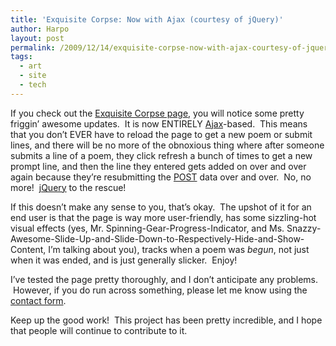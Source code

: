 ```yaml
---
title: 'Exquisite Corpse: Now with Ajax (courtesy of jQuery)'
author: Harpo
layout: post
permalink: /2009/12/14/exquisite-corpse-now-with-ajax-courtesy-of-jquery/
tags:
  - art
  - site
  - tech
---
```

If you check out the [Exquisite Corpse page][1], you will notice some pretty friggin&#8217; awesome updates.  It is now ENTIRELY <a href="http://en.wikipedia.org/wiki/Ajax_(programming)" target="_blank">Ajax</a>-based.  This means that you don&#8217;t EVER have to reload the page to get a new poem or submit lines, and there will be no more of the obnoxious thing where after someone submits a line of a poem, they click refresh a bunch of times to get a new prompt line, and then the line they entered gets added on over and over again because they&#8217;re resubmitting the <a href="http://en.wikipedia.org/wiki/POST_(HTTP)" target="_blank">POST</a> data over and over.  No, no more!  <a href="http://jquery.com" target="_blank">jQuery</a> to the rescue!

If this doesn&#8217;t make any sense to you, that&#8217;s okay.  The upshot of it for an end user is that the page is way more user-friendly, has some sizzling-hot visual effects (yes, Mr. Spinning-Gear-Progress-Indicator, and Ms. Snazzy-Awesome-Slide-Up-and-Slide-Down-to-Respectively-Hide-and-Show-Content, I&#8217;m talking about you), tracks when a poem was *begun*, not just when it was ended, and is just generally slicker.  Enjoy!

I&#8217;ve tested the page pretty thoroughly, and I don&#8217;t anticipate any problems.  However, if you do run across something, please let me know using the <a href="http://harpojaeger.github.io/contact/" target="_blank">contact form</a>.

Keep up the good work!  This project has been pretty incredible, and I hope that people will continue to contribute to it.

 [1]: http://harpojaeger.github.io/projects/exquisite-corpse